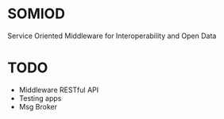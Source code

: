 # SOMIOD
Service Oriented Middleware for Interoperability and Open Data


# TODO
- Middleware RESTful API 
- Testing apps
- Msg Broker 
